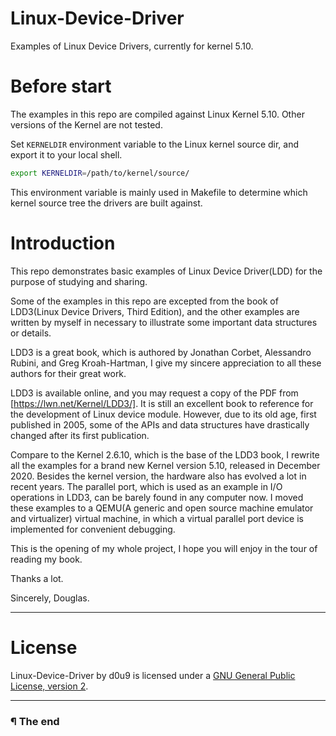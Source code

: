 # Linux-Device-Driver

Examples of Linux Device Drivers, currently for kernel 5.10.

# Before start

The examples in this repo are compiled against Linux Kernel 5.10. Other versions
of the Kernel are not tested.

Set `KERNELDIR` environment variable to the Linux kernel source dir, and export 
it to your local shell.

```bash
export KERNELDIR=/path/to/kernel/source/
```

This environment variable is mainly used in Makefile to determine which kernel
source tree the drivers are built against.

# Introduction

This repo demonstrates basic examples of Linux Device Driver(LDD) for
the purpose of studying and sharing.

Some of the examples in this repo are excepted from the book of 
LDD3(Linux Device Drivers, Third Edition), and the other examples are written
by myself in necessary to illustrate some important data structures or details.

LDD3 is a great book, which is authored by Jonathan Corbet, Alessandro Rubini,
and Greg Kroah-Hartman, I give my sincere appreciation to all these authors
for their great work.

LDD3 is available online, and you may request a copy of the PDF from
[https://lwn.net/Kernel/LDD3/]. It is still an excellent book to reference for
the development of Linux device module. However, due to its old age, first
published in 2005, some of the APIs and data structures have drastically
changed after its first publication.

Compare to the Kernel 2.6.10, which is the base of the LDD3 book, I rewrite all 
the examples for a brand new Kernel version 5.10, released in December 2020.
Besides the kernel version, the hardware also has evolved a lot in recent years.
The parallel port, which is used as an example in I/O operations in LDD3, can be
barely found in any computer now. I moved these examples to a QEMU(A generic
and open source machine emulator and virtualizer) virtual machine, in which 
a virtual parallel port device is implemented for convenient debugging.

This is the opening of my whole project, I hope you will enjoy in the tour
of reading my book.

Thanks a lot.

Sincerely, Douglas.

---

# License

Linux-Device-Driver by d0u9 is licensed under a
[GNU General Public License, version 2][1].

---

### ¶ The end


[1]: https://www.gnu.org/licenses/old-licenses/gpl-2.0.en.html
[https://lwn.net/Kernel/LDD3/]: https://lwn.net/Kernel/LDD3/

